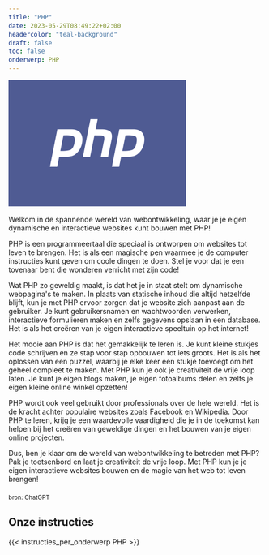 ```yaml
---
title: "PHP"
date: 2023-05-29T08:49:22+02:00
headercolor: "teal-background"
draft: false
toc: false
onderwerp: PHP
---
```


![PHP logo](/onderwerpen/logos/php.png)

Welkom in de spannende wereld van webontwikkeling, waar je je eigen dynamische en interactieve websites kunt bouwen met PHP!

<!--more-->


PHP is een programmeertaal die speciaal is ontworpen om websites tot leven te brengen. Het is als een magische pen waarmee je de computer instructies kunt geven om coole dingen te doen. Stel je voor dat je een tovenaar bent die wonderen verricht met zijn code!

Wat PHP zo geweldig maakt, is dat het je in staat stelt om dynamische webpagina's te maken. In plaats van statische inhoud die altijd hetzelfde blijft, kun je met PHP ervoor zorgen dat je website zich aanpast aan de gebruiker. Je kunt gebruikersnamen en wachtwoorden verwerken, interactieve formulieren maken en zelfs gegevens opslaan in een database. Het is als het creëren van je eigen interactieve speeltuin op het internet!

Het mooie aan PHP is dat het gemakkelijk te leren is. Je kunt kleine stukjes code schrijven en ze stap voor stap opbouwen tot iets groots. Het is als het oplossen van een puzzel, waarbij je elke keer een stukje toevoegt om het geheel compleet te maken. Met PHP kun je ook je creativiteit de vrije loop laten. Je kunt je eigen blogs maken, je eigen fotoalbums delen en zelfs je eigen kleine online winkel opzetten!

PHP wordt ook veel gebruikt door professionals over de hele wereld. Het is de kracht achter populaire websites zoals Facebook en Wikipedia. Door PHP te leren, krijg je een waardevolle vaardigheid die je in de toekomst kan helpen bij het creëren van geweldige dingen en het bouwen van je eigen online projecten.

Dus, ben je klaar om de wereld van webontwikkeling te betreden met PHP? Pak je toetsenbord en laat je creativiteit de vrije loop. Met PHP kun je je eigen interactieve websites bouwen en de magie van het web tot leven brengen!

<sub>bron: ChatGPT</sub>

## Onze instructies
{{< instructies_per_onderwerp PHP >}}
